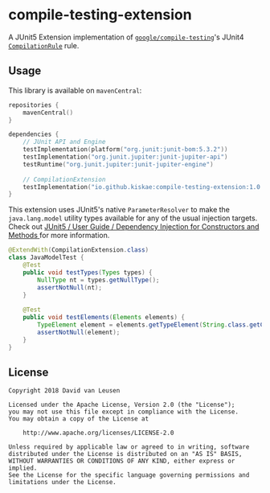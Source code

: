 # compile-testing-extension <!-- [ ![Download](https://api.bintray.com/packages/kiskae/maven/compile-testing-extension/images/download.svg) ](https://bintray.com/kiskae/maven/compile-testing-extension/_latestVersion) -->

A JUnit5 Extension implementation of [`google/compile-testing`](https://github.com/google/compile-testing)'s JUnit4 
[`CompilationRule`](https://github.com/google/compile-testing/blob/master/src/main/java/com/google/testing/compile/CompilationRule.java) rule.

## Usage

This library is available on `mavenCentral`:

```kotlin
repositories {
    mavenCentral()
}

dependencies {
    // JUnit API and Engine
    testImplementation(platform("org.junit:junit-bom:5.3.2"))
    testImplementation("org.junit.jupiter:junit-jupiter-api")
    testRuntime("org.junit.jupiter:junit-jupiter-engine")
    
    // CompilationExtension
    testImplementation("io.github.kiskae:compile-testing-extension:1.0.2")
}
```

This extension uses JUnit5's native `ParameterResolver` to make the `java.lang.model` utility types available
for any of the usual injection targets. Check out [JUnit5 / User Guide / Dependency Injection for Constructors and Methods ](https://junit.org/junit5/docs/current/user-guide/#writing-tests-dependency-injection)
for more information.

```java
@ExtendWith(CompilationExtension.class)
class JavaModelTest {
    @Test
    public void testTypes(Types types) {
        NullType nt = types.getNullType();
        assertNotNull(nt);
    }
    
    @Test
    public void testElements(Elements elements) {
        TypeElement element = elements.getTypeElement(String.class.getCanonicalName());
        assertNotNull(element);
    }
}
```

## License

```
Copyright 2018 David van Leusen

Licensed under the Apache License, Version 2.0 (the "License");
you may not use this file except in compliance with the License.
You may obtain a copy of the License at

    http://www.apache.org/licenses/LICENSE-2.0
    
Unless required by applicable law or agreed to in writing, software
distributed under the License is distributed on an "AS IS" BASIS,
WITHOUT WARRANTIES OR CONDITIONS OF ANY KIND, either express or implied.
See the License for the specific language governing permissions and
limitations under the License.
```
